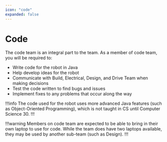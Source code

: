 ```yaml
---
icon: "code"
expanded: false
---
```

# Code
The code team is an integral part to the team. As a member of code team, you will be required to:
* Write code for the robot in Java
* Help develop ideas for the robot
* Communicate with Build, Electrical, Design, and Drive Team when making decisions
* Test the code written to find bugs and issues
* Implement fixes to any problems that occur along the way

!!!info
The code used for the robot uses more advanced Java features (such as Object-Oriented Programming), which is not taught in CS until Computer Science 30.
!!!

!!!warning
Members on code team are expected to be able to bring in their own laptop to use for code. While the team does have two laptops available, they may be used by another sub-team (such as Design).
!!!